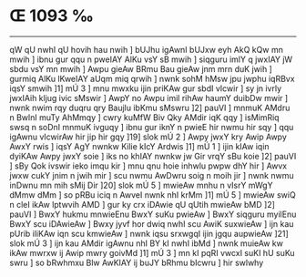 # Œ 1093 ‰
---
qW qU nwhI qU hovih hau nwih ] bUJhu igAwnI bUJxw eyh AkQ kQw mn
mwih ] ibnu gur qqu n pweIAY AlKu vsY sB mwih ] siqguru imlY q
jwxIAY jW sbdu vsY mn mwih ] Awpu gieAw BRmu Bau gieAw jnm mrn
duK jwih ] gurmiq AlKu lKweIAY aUqm miq qrwih ] nwnk sohM hMsw jpu
jwphu iqRBvx iqsY smwih ]1] mÚ 3 ] mnu mwxku ijin priKAw gur sbdI
vIcwir ] sy jn ivrly jwxIAih kljug ivic sMswir ] AwpY no Awpu imil
rihAw haumY duibDw mwir ] nwnk nwim rqy duqru qry Baujlu ibKmu sMswru
]2] pauVI ] mnmuK AMdru n BwlnI muTy AhMmqy ] cwry kuMfW Biv Qky
AMdir iqK qqy ] isMimRiq swsq n soDnI mnmuK ivguqy ] ibnu gur iknY n
pwieE hir nwmu hir sqy ] qqu igAwnu vIcwirAw hir jip hir gqy ]19]
slok mÚ 2 ] Awpy jwxY kry Awip Awpy AwxY rwis ] iqsY AgY nwnkw
Kilie kIcY Ardwis ]1] mÚ 1 ] ijin kIAw iqin dyiKAw Awpy jwxY soie
] iks no khIAY nwnkw jw Gir vrqY sBu koie ]2] pauVI ] sBy Qok
ivswir ieko imqu kir ] mnu qnu hoie inhwlu pwpw dhY hir ] Awvx jwxw
cukY jnim n jwih mir ] scu nwmu AwDwru soig n moih jir ] nwnk nwmu
inDwnu mn mih sMij Dir ]20] slok mÚ 5 ] mwieAw mnhu n vIsrY mWgY
dMmw dMm ] so pRBu iciq n AwveI nwnk nhI krMm ]1] mÚ 5 ] mwieAw
swiQ n cleI ikAw lptwvih AMD ] gur ky crx iDAwie qU qUtih mwieAw
bMD ]2] pauVI ] BwxY hukmu mnwieEnu BwxY suKu pwieAw ] BwxY siqguru
myilEnu BwxY scu iDAwieAw ] Bwxy jyvf hor dwiq nwhI scu AwiK suxwieAw
] ijn kau pUrib iliKAw iqn scu kmwieAw ] nwnk iqsu srxwgqI ijin
jgqu aupwieAw ]21] slok mÚ 3 ] ijn kau AMdir igAwnu nhI BY kI
nwhI ibMd ] nwnk muieAw kw ikAw mwrxw ij Awip mwry goivMd ]1] mÚ 3
] mn kI pqRI vwcxI suKI hU suKu swru ] so bRwhmxu Blw AwKIAY ij buJY
bRhmu bIcwru ] hir swlwhy
####
